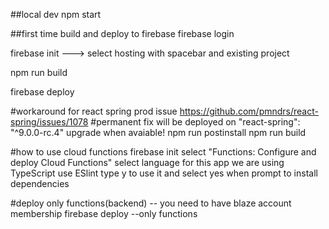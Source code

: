 ##local dev
npm start

##first time build and deploy to firebase
firebase login

firebase init ---> select hosting with spacebar and existing project

npm run build

firebase deploy

#workaround for react spring prod issue https://github.com/pmndrs/react-spring/issues/1078
#permanent fix will be deployed on "react-spring": "^9.0.0-rc.4" upgrade when avaiable!
npm run postinstall
npm run build

#how to use cloud functions
firebase init
select "Functions: Configure and deploy Cloud Functions"
select language for this app we are using TypeScript
use ESlint type y to use it
and select yes when prompt to install dependencies

#deploy only functions(backend) -- you need to have blaze account membership 
firebase deploy --only functions
